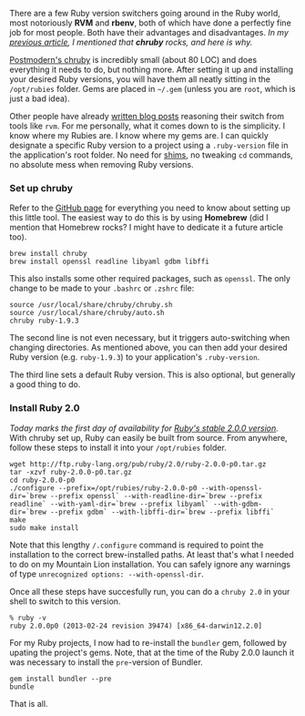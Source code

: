 There are a few Ruby version switchers going around in the Ruby world, most notoriously **RVM** and **rbenv**, both of which have done a perfectly fine job for most people. Both have their advantages and disadvantages. _In my [previous article](/pow_and_chruby), I mentioned that **chruby** rocks, and here is why._

[Postmodern's chruby](https://github.com/postmodern/chruby) is incredibly small (about 80 LOC) and does everything it needs to do, but nothing more. After setting it up and installing your desired Ruby versions, you will have them all neatly sitting in the `/opt/rubies` folder. Gems are placed in `~/.gem` (unless you are `root`, which is just a bad idea).

Other people have already [written blog posts](http://sloblog.io/~tja/ZUW75SmckIE/chruby-ruby-build-rvm) reasoning their switch from tools like `rvm`. For me personally, what it comes down to is the simplicity. I know where my Rubies are. I know where my gems are. I can quickly designate a specific Ruby version to a project using a `.ruby-version` file in the application's root folder. No need for [shims](https://github.com/sstephenson/rbenv/#understanding-shims), no tweaking `cd` commands, no absolute mess when removing Ruby versions.

### Set up chruby

Refer to the [GitHub page](https://github.com/postmodern/chruby) for everything you need to know about setting up this little tool. The easiest way to do this is by using **Homebrew** (did I mention that Homebrew rocks? I might have to dedicate it a future article too).

    brew install chruby
    brew install openssl readline libyaml gdbm libffi
  
This also installs some other required packages, such as `openssl`. The only change to be made to your `.bashrc` or `.zshrc` file:

    source /usr/local/share/chruby/chruby.sh
    source /usr/local/share/chruby/auto.sh
    chruby ruby-1.9.3
  
The second line is not even necessary, but it triggers auto-switching when changing directories. As mentioned above, you can then add your desired Ruby version (e.g. `ruby-1.9.3`) to your application's `.ruby-version`.

The third line sets a default Ruby version. This is also optional, but generally a good thing to do.

### Install Ruby 2.0

_Today marks the first day of availability for [Ruby's stable 2.0.0 version](http://www.ruby-lang.org/en/news/2013/02/24/ruby-2-0-0-p0-is-released/)._ With chruby set up, Ruby can easily be built from source. From anywhere, follow these steps to install it into your `/opt/rubies` folder.

    wget http://ftp.ruby-lang.org/pub/ruby/2.0/ruby-2.0.0-p0.tar.gz
    tar -xzvf ruby-2.0.0-p0.tar.gz
    cd ruby-2.0.0-p0
    ./configure --prefix=/opt/rubies/ruby-2.0.0-p0 --with-openssl-dir=`brew --prefix openssl` --with-readline-dir=`brew --prefix readline` --with-yaml-dir=`brew --prefix libyaml` --with-gdbm-dir=`brew --prefix gdbm` --with-libffi-dir=`brew --prefix libffi`
    make
    sudo make install
  
Note that this lengthy `/.configure` command is required to point the installation to the correct brew-installed paths. At least that's what I needed to do on my Mountain Lion installation. You can safely ignore any warnings of type `unrecognized options: --with-openssl-dir`.

Once all these steps have succesfully run, you can do a `chruby 2.0` in your shell to switch to this version.

    % ruby -v
    ruby 2.0.0p0 (2013-02-24 revision 39474) [x86_64-darwin12.2.0]

For my Ruby projects, I now had to re-install the `bundler` gem, followed by upating the project's gems. Note, that at the time of the Ruby 2.0.0 launch it was necessary to install the `pre`-version of Bundler.

    gem install bundler --pre
    bundle

That is all.

  

  

    